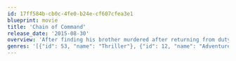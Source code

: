 ```yaml
---
id: 17ff584b-cb0c-4fe0-b24e-cf607cfea3e1
blueprint: movie
title: 'Chain of Command'
release_date: '2015-08-30'
overview: 'After finding his brother murdered after returning from duty, Webster searches for the perpetrators, but discovers a conspiracy that cuts deep inside the U.S. government.'
genres: '[{"id": 53, "name": "Thriller"}, {"id": 12, "name": "Adventure"}, {"id": 28, "name": "Action"}]'
---
```

